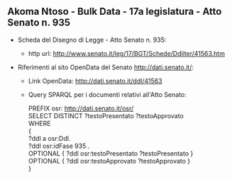 ## Akoma Ntoso - Bulk Data - 17a legislatura - Atto Senato n. 935 ##

* Scheda del Disegno di Legge - Atto Senato n. 935:
	* http url: http://www.senato.it/leg/17/BGT/Schede/Ddliter/41563.htm

* Riferimenti al sito OpenData del Senato http://dati.senato.it/:
	* Link OpenData: http://dati.senato.it/ddl/41563
	* Query SPARQL per i documenti relativi all'Atto Senato:

        PREFIX osr: <http://dati.senato.it/osr/>  
		SELECT DISTINCT ?testoPresentato ?testoApprovato  
		WHERE  
		{  
		    ?ddl a osr:Ddl.  
		    ?ddl osr:idFase 935 .  
		    OPTIONAL { ?ddl osr:testoPresentato ?testoPresentato }  
		    OPTIONAL { ?ddl osr:testoApprovato ?testoApprovato }  
		}
		